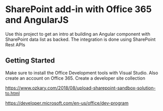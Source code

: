 # SharePoint add-in with Office 365 and AngularJS

Use this project to get an intro at building an Angular component with SharePoint data list as backed. The integration
is done using SharePoint Rest APIs

## Getting Started
Make sure to install the Office Development tools with Visual Studio.
Also create an account on Office 365. 
Create a developer site collection

https://www.ozkary.com/2018/08/upload-sharepoint-sandbox-solution-to.html

https://developer.microsoft.com/en-us/office/dev-program

